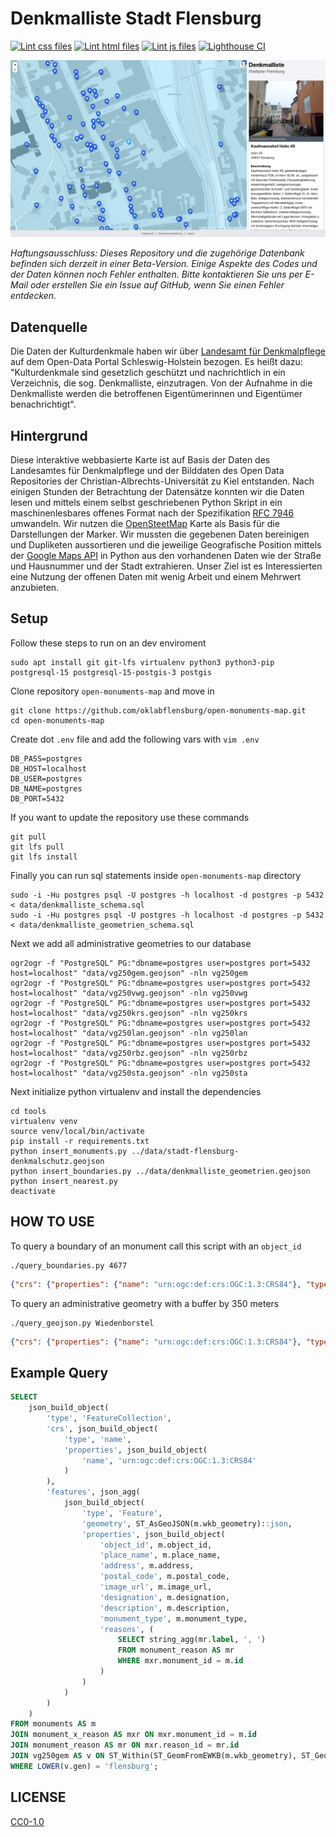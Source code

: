 # Denkmalliste Stadt Flensburg

[![Lint css files](https://github.com/oklabflensburg/open-monuments-map/actions/workflows/lint-css.yml/badge.svg)](https://github.com/oklabflensburg/open-monuments-map/actions/workflows/lint-css.yml)
[![Lint html files](https://github.com/oklabflensburg/open-monuments-map/actions/workflows/lint-html.yml/badge.svg)](https://github.com/oklabflensburg/open-monuments-map/actions/workflows/lint-html.yml)
[![Lint js files](https://github.com/oklabflensburg/open-monuments-map/actions/workflows/lint-js.yml/badge.svg)](https://github.com/oklabflensburg/open-monuments-map/actions/workflows/lint-js.yml)
[![Lighthouse CI](https://github.com/oklabflensburg/open-monuments-map/actions/workflows/lighthouse.yml/badge.svg)](https://github.com/oklabflensburg/open-monuments-map/actions/workflows/lighthouse.yml)


![Denkmalliste Stadt Flensburg](https://raw.githubusercontent.com/oklabflensburg/open-monuments-map/main/screenshot_denkmalschutzliste.jpg)

_Haftungsausschluss: Dieses Repository und die zugehörige Datenbank befinden sich derzeit in einer Beta-Version. Einige Aspekte des Codes und der Daten können noch Fehler enthalten. Bitte kontaktieren Sie uns per E-Mail oder erstellen Sie ein Issue auf GitHub, wenn Sie einen Fehler entdecken._



## Datenquelle

Die Daten der Kulturdenkmale haben wir über [Landesamt für Denkmalpflege](https://opendata.schleswig-holstein.de/dataset/denkmalliste-flensburg) auf dem Open-Data Portal Schleswig-Holstein bezogen. Es heißt dazu: "Kulturdenkmale sind gesetzlich geschützt und nachrichtlich in ein Verzeichnis, die sog. Denkmalliste, einzutragen. Von der Aufnahme in die Denkmalliste werden die betroffenen Eigentümerinnen und Eigentümer benachrichtigt".



## Hintergrund

Diese interaktive webbasierte Karte ist auf Basis der Daten des Landesamtes für Denkmalpflege und der Bilddaten des Open Data Repositories der Christian-Albrechts-Universität zu Kiel entstanden. Nach einigen Stunden der Betrachtung der Datensätze konnten wir die Daten lesen und mittels einem selbst geschriebenen Python Skript in ein maschinenlesbares offenes Format nach der Spezifikation [RFC 7946](https://geojson.org/) umwandeln. Wir nutzen die [OpenSteetMap](https://www.openstreetmap.de/) Karte als Basis für die Darstellungen der Marker. Wir mussten die gegebenen Daten bereinigen und Dupliketen aussortieren und die jeweilige Geografische Position mittels der [Google Maps API](https://geopy.readthedocs.io/en/stable/index.html?highlight=GoogleV3#googlev3) in Python aus den vorhandenen Daten wie der Straße und Hausnummer und der Stadt extrahieren. Unser Ziel ist es Interessierten eine Nutzung der offenen Daten mit wenig Arbeit und einem Mehrwert anzubieten.



## Setup


Follow these steps to run on an dev enviroment

```
sudo apt install git git-lfs virtualenv python3 python3-pip postgresql-15 postgresql-15-postgis-3 postgis
```


Clone repository `open-monuments-map` and move in

```
git clone https://github.com/oklabflensburg/open-monuments-map.git
cd open-monuments-map
```


Create dot `.env` file and add the following vars with `vim .env`

```
DB_PASS=postgres
DB_HOST=localhost
DB_USER=postgres
DB_NAME=postgres
DB_PORT=5432
```


If you want to update the repository use these commands

```
git pull
git lfs pull
git lfs install
```

Finally you can run sql statements inside `open-monuments-map` directory

```
sudo -i -Hu postgres psql -U postgres -h localhost -d postgres -p 5432 < data/denkmalliste_schema.sql
sudo -i -Hu postgres psql -U postgres -h localhost -d postgres -p 5432 < data/denkmalliste_geometrien_schema.sql
```


Next we add all administrative geometries to our database

```
ogr2ogr -f "PostgreSQL" PG:"dbname=postgres user=postgres port=5432 host=localhost" "data/vg250gem.geojson" -nln vg250gem
ogr2ogr -f "PostgreSQL" PG:"dbname=postgres user=postgres port=5432 host=localhost" "data/vg250vwg.geojson" -nln vg250vwg
ogr2ogr -f "PostgreSQL" PG:"dbname=postgres user=postgres port=5432 host=localhost" "data/vg250krs.geojson" -nln vg250krs
ogr2ogr -f "PostgreSQL" PG:"dbname=postgres user=postgres port=5432 host=localhost" "data/vg250lan.geojson" -nln vg250lan
ogr2ogr -f "PostgreSQL" PG:"dbname=postgres user=postgres port=5432 host=localhost" "data/vg250rbz.geojson" -nln vg250rbz
ogr2ogr -f "PostgreSQL" PG:"dbname=postgres user=postgres port=5432 host=localhost" "data/vg250sta.geojson" -nln vg250sta
```


Next initialize python virtualenv and install the dependencies

```
cd tools
virtualenv venv
source venv/local/bin/activate
pip install -r requirements.txt
python insert_monuments.py ../data/stadt-flensburg-denkmalschutz.geojson
python insert_boundaries.py ../data/denkmalliste_geometrien.geojson
python insert_nearest.py
deactivate
```


## HOW TO USE


To query a boundary of an monument call this script with an `object_id`

```
./query_boundaries.py 4677
```

```json
{"crs": {"properties": {"name": "urn:ogc:def:crs:OGC:1.3:CRS84"}, "type": "name"}, "features": [{"geometry": {"coordinates": [[[10.473906, 54.268938], [10.474305, 54.268966], [10.474323, 54.268879], [10.473924, 54.26885], [10.473906, 54.268938]]], "type": "Polygon"}, "properties": {"object_id": "4677"}, "type": "Feature"}], "type": "FeatureCollection"}
```


To query an administrative geometry with a buffer by 350 meters

```
./query_geojson.py Wiedenborstel
```

```json
{"crs": {"properties": {"name": "urn:ogc:def:crs:OGC:1.3:CRS84"}, "type": "name"}, "features": [{"geometry": {"coordinates": [[[9.737154, 54.041516], [9.736735, 54.042374], [9.736698, 54.042454], [9.73641, 54.04311], [9.735614, 54.04376], [9.735067, 54.044321], [9.734727, 54.044936], [9.734607, 54.045578], [9.734713, 54.046222], [9.735041, 54.046839], [9.735567, 54.047561], [9.736286, 54.048271], [9.740882, 54.051691], [9.741717, 54.052187], [9.743463, 54.053016], [9.74434, 54.053355], [9.745311, 54.053586], [9.746341, 54.053701], [9.749554, 54.053872], [9.751125, 54.054024], [9.753842, 54.054889], [9.754684, 54.055104], [9.755576, 54.055232], [9.756492, 54.055267], [9.757405, 54.05521], [9.759331, 54.05499], [9.760373, 54.054875], [9.764946, 54.056171], [9.765929, 54.056382], [9.766964, 54.056477], [9.76801, 54.056451], [9.769028, 54.056306], [9.775747, 54.054924], [9.777342, 54.05468], [9.778022, 54.054546], [9.781149, 54.053792], [9.781931, 54.053557], [9.782638, 54.05325], [9.783249, 54.05288], [9.784607, 54.051908], [9.784754, 54.051882], [9.785748, 54.051635], [9.786637, 54.051276], [9.787386, 54.050819], [9.787964, 54.050283], [9.788347, 54.04969], [9.788519, 54.049063], [9.788475, 54.048429], [9.788215, 54.047813], [9.787751, 54.047241], [9.7871, 54.046734], [9.785562, 54.04576], [9.783264, 54.043586], [9.782619, 54.043092], [9.781822, 54.042683], [9.7803, 54.042047], [9.779656, 54.040915], [9.779787, 54.040433], [9.779846, 54.040122], [9.779886, 54.039726], [9.78002, 54.039524], [9.780258, 54.039063], [9.780374, 54.038585], [9.780446, 54.03793], [9.780402, 54.037279], [9.780132, 54.036647], [9.779647, 54.036062], [9.779603, 54.036028], [9.779602, 54.035886], [9.779406, 54.035298], [9.779023, 54.034742], [9.777706, 54.033252], [9.777245, 54.032835], [9.777613, 54.031175], [9.777649, 54.030577], [9.777491, 54.029986], [9.777146, 54.029423], [9.776626, 54.028909], [9.77595, 54.028462], [9.775143, 54.028098], [9.774233, 54.027832], [9.771954, 54.027315], [9.77094, 54.027151], [9.769892, 54.027107], [9.768849, 54.027184], [9.767852, 54.02738], [9.76694, 54.027687], [9.766147, 54.028094], [9.765478, 54.028511], [9.763896, 54.028982], [9.763092, 54.028924], [9.762064, 54.028967], [9.762057, 54.028968], [9.761934, 54.028946], [9.760942, 54.028876], [9.759945, 54.028916], [9.758979, 54.029064], [9.758076, 54.029316], [9.757269, 54.029662], [9.756765, 54.029924], [9.756706, 54.029931], [9.754993, 54.029853], [9.754097, 54.029856], [9.753215, 54.029948], [9.746759, 54.030951], [9.742702, 54.031582], [9.741743, 54.031791], [9.740869, 54.032104], [9.740112, 54.032509], [9.7395, 54.032991], [9.739056, 54.033534], [9.738795, 54.034116], [9.738727, 54.034716], [9.738855, 54.035314], [9.739242, 54.036329], [9.739018, 54.03652], [9.738161, 54.037511], [9.738113, 54.037568], [9.73724, 54.038632], [9.736843, 54.039296], [9.736707, 54.039995], [9.736839, 54.040694], [9.737154, 54.041516]]], "type": "Polygon"}, "properties": {"gen": "Wiedenborstel"}, "type": "Feature"}], "type": "FeatureCollection"}
```



## Example Query

```sql
SELECT
    json_build_object(
        'type', 'FeatureCollection',
        'crs', json_build_object(
            'type', 'name',
            'properties', json_build_object(
                'name', 'urn:ogc:def:crs:OGC:1.3:CRS84'
            )
        ),
        'features', json_agg(
            json_build_object(
                'type', 'Feature',
                'geometry', ST_AsGeoJSON(m.wkb_geometry)::json,
                'properties', json_build_object(
                    'object_id', m.object_id,
                    'place_name', m.place_name,
                    'address', m.address,
                    'postal_code', m.postal_code,
                    'image_url', m.image_url,
                    'designation', m.designation,
                    'description', m.description,
                    'monument_type', m.monument_type,
                    'reasons', (
                        SELECT string_agg(mr.label, ', ')
                        FROM monument_reason AS mr
                        WHERE mxr.monument_id = m.id
                    )
                )
            )
        )
    )
FROM monuments AS m
JOIN monument_x_reason AS mxr ON mxr.monument_id = m.id
JOIN monument_reason AS mr ON mxr.reason_id = mr.id
JOIN vg250gem AS v ON ST_Within(ST_GeomFromEWKB(m.wkb_geometry), ST_GeomFromEWKB(v.wkb_geometry))
WHERE LOWER(v.gen) = 'flensburg';
```



## LICENSE

[CC0-1.0](LICENSE)
